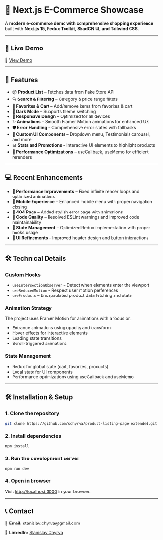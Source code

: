 # 🛒 Next.js E-Commerce Showcase

A **modern e-commerce demo with comprehensive shopping experience** built with **Next.js 15, Redux Toolkit, ShadCN UI, and Tailwind CSS**.

---

## 🎯 Live Demo

🔗 [View Demo](https://product-listing-page-extended.vercel.app/)

---

## 🚀 Features

- 📦 **Product List** – Fetches data from Fake Store API
- 🔍 **Search & Filtering** – Category & price range filters
- 🛒 **Favorites & Cart** – Add/remove items from favorites & cart
- 🌙 **Dark Mode** – Supports theme switching
- 📱 **Responsive Design** – Optimized for all devices
- ✨ **Animations** – Smooth Framer Motion animations for enhanced UX
- 🛡️ **Error Handling** – Comprehensive error states with fallbacks
- 🧩 **Custom UI Components** – Dropdown menu, Testimonials carousel, and more
- 📊 **Stats and Promotions** – Interactive UI elements to highlight products
- 🔄 **Performance Optimizations** – useCallback, useMemo for efficient rerenders

---

## 💻 Recent Enhancements

- 🚀 **Performance Improvements** – Fixed infinite render loops and optimized animations
- 📱 **Mobile Experience** – Enhanced mobile menu with proper navigation closing
- 🧭 **404 Page** – Added stylish error page with animations
- 🔧 **Code Quality** – Resolved ESLint warnings and improved code maintainability
- 🔄 **State Management** – Optimized Redux implementation with proper hooks usage
- 🎨 **UI Refinements** – Improved header design and button interactions

---

## 🛠 Technical Details

### Custom Hooks

- `useIntersectionObserver` – Detect when elements enter the viewport
- `useReducedMotion` – Respect user motion preferences
- `useProducts` – Encapsulated product data fetching and state

### Animation Strategy

The project uses Framer Motion for animations with a focus on:

- Entrance animations using opacity and transform
- Hover effects for interactive elements
- Loading state transitions
- Scroll-triggered animations

### State Management

- Redux for global state (cart, favorites, products)
- Local state for UI components
- Performance optimizations using useCallback and useMemo

---

## 🛠 Installation & Setup

### 1. Clone the repository

```bash
git clone https://github.com/schyrva/product-listing-page-extended.git
```

### 2. Install dependencies

```bash
npm install
```

### 3. Run the development server

```bash
npm run dev
```

### 4. Open in browser

Visit [http://localhost:3000](http://localhost:3000) in your browser.

---

## 📞 Contact

📧 **Email:** stanislav.chyrva@gmail.com

🔗 **LinkedIn:** [Stanislav Chyrva](https://www.linkedin.com/in/stanislav-chyrva-3a3b24347/)
